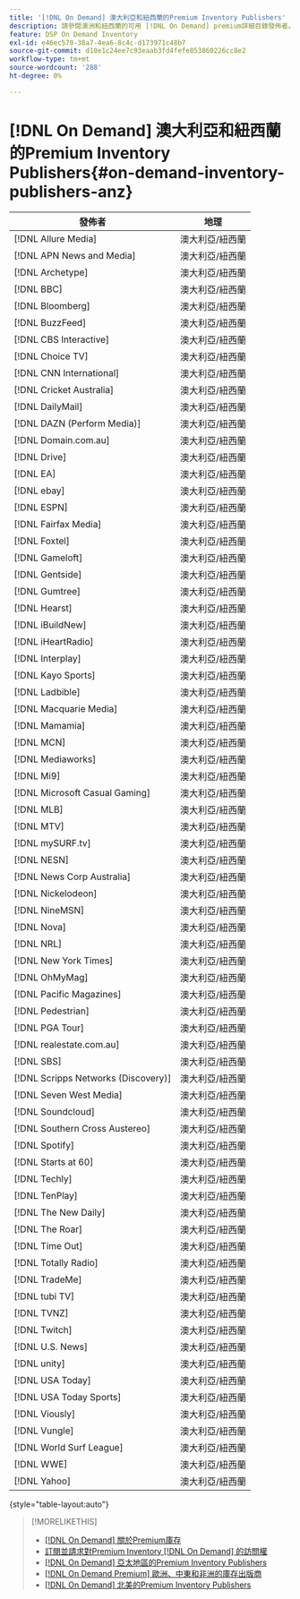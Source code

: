 ```yaml
---
title: '[!DNL On Demand] 澳大利亞和紐西蘭的Premium Inventory Publishers'
description: 請參閱澳洲和紐西蘭的可用 [!DNL On Demand] premium詳細目錄發佈者。
feature: DSP On Demand Inventory
exl-id: e46ec570-38a7-4ea6-8c4c-d173971c48b7
source-git-commit: d10e1c24ee7c93eaab3fd4fefe853860226cc8e2
workflow-type: tm+mt
source-wordcount: '288'
ht-degree: 0%

---
```


# [!DNL On Demand] 澳大利亞和紐西蘭的Premium Inventory Publishers{#on-demand-inventory-publishers-anz}

<!-- get from Amanda Cabrera <acabrera@adobe.com> -->

| 發佈者 | 地理 |
|------------------------------|--------------|
| [!DNL Allure Media] | 澳大利亞/紐西蘭 |
| [!DNL APN News and Media] | 澳大利亞/紐西蘭 |
| [!DNL Archetype] | 澳大利亞/紐西蘭 |
| [!DNL BBC] | 澳大利亞/紐西蘭 |
| [!DNL Bloomberg] | 澳大利亞/紐西蘭 |
| [!DNL BuzzFeed] | 澳大利亞/紐西蘭 |
| [!DNL CBS Interactive] | 澳大利亞/紐西蘭 |
| [!DNL Choice TV] | 澳大利亞/紐西蘭 |
| [!DNL CNN International] | 澳大利亞/紐西蘭 |
| [!DNL Cricket Australia] | 澳大利亞/紐西蘭 |
| [!DNL DailyMail] | 澳大利亞/紐西蘭 |
| [!DNL DAZN (Perform Media)] | 澳大利亞/紐西蘭 |
| [!DNL Domain.com.au] | 澳大利亞/紐西蘭 |
| [!DNL Drive] | 澳大利亞/紐西蘭 |
| [!DNL EA] | 澳大利亞/紐西蘭 |
| [!DNL ebay] | 澳大利亞/紐西蘭 |
| [!DNL ESPN] | 澳大利亞/紐西蘭 |
| [!DNL Fairfax Media] | 澳大利亞/紐西蘭 |
| [!DNL Foxtel] | 澳大利亞/紐西蘭 |
| [!DNL Gameloft] | 澳大利亞/紐西蘭 |
| [!DNL Gentside] | 澳大利亞/紐西蘭 |
| [!DNL Gumtree] | 澳大利亞/紐西蘭 |
| [!DNL Hearst] | 澳大利亞/紐西蘭 |
| [!DNL iBuildNew] | 澳大利亞/紐西蘭 |
| [!DNL iHeartRadio] | 澳大利亞/紐西蘭 |
| [!DNL Interplay] | 澳大利亞/紐西蘭 |
| [!DNL Kayo Sports] | 澳大利亞/紐西蘭 |
| [!DNL Ladbible] | 澳大利亞/紐西蘭 |
| [!DNL Macquarie Media] | 澳大利亞/紐西蘭 |
| [!DNL Mamamia] | 澳大利亞/紐西蘭 |
| [!DNL MCN] | 澳大利亞/紐西蘭 |
| [!DNL Mediaworks] | 澳大利亞/紐西蘭 |
| [!DNL Mi9] | 澳大利亞/紐西蘭 |
| [!DNL Microsoft Casual Gaming] | 澳大利亞/紐西蘭 |
| [!DNL MLB] | 澳大利亞/紐西蘭 |
| [!DNL MTV] | 澳大利亞/紐西蘭 |
| [!DNL mySURF.tv] | 澳大利亞/紐西蘭 |
| [!DNL NESN] | 澳大利亞/紐西蘭 |
| [!DNL News Corp Australia] | 澳大利亞/紐西蘭 |
| [!DNL Nickelodeon] | 澳大利亞/紐西蘭 |
| [!DNL NineMSN] | 澳大利亞/紐西蘭 |
| [!DNL Nova] | 澳大利亞/紐西蘭 |
| [!DNL NRL] | 澳大利亞/紐西蘭 |
| [!DNL New York Times] | 澳大利亞/紐西蘭 |
| [!DNL OhMyMag] | 澳大利亞/紐西蘭 |
| [!DNL Pacific Magazines] | 澳大利亞/紐西蘭 |
| [!DNL Pedestrian] | 澳大利亞/紐西蘭 |
| [!DNL PGA Tour] | 澳大利亞/紐西蘭 |
| [!DNL realestate.com.au] | 澳大利亞/紐西蘭 |
| [!DNL SBS] | 澳大利亞/紐西蘭 |
| [!DNL Scripps Networks (Discovery)] | 澳大利亞/紐西蘭 |
| [!DNL Seven West Media] | 澳大利亞/紐西蘭 |
| [!DNL Soundcloud] | 澳大利亞/紐西蘭 |
| [!DNL Southern Cross Austereo] | 澳大利亞/紐西蘭 |
| [!DNL Spotify] | 澳大利亞/紐西蘭 |
| [!DNL Starts at 60] | 澳大利亞/紐西蘭 |
| [!DNL Techly] | 澳大利亞/紐西蘭 |
| [!DNL TenPlay] | 澳大利亞/紐西蘭 |
| [!DNL The New Daily] | 澳大利亞/紐西蘭 |
| [!DNL The Roar] | 澳大利亞/紐西蘭 |
| [!DNL Time Out] | 澳大利亞/紐西蘭 |
| [!DNL Totally Radio] | 澳大利亞/紐西蘭 |
| [!DNL TradeMe] | 澳大利亞/紐西蘭 |
| [!DNL tubi TV] | 澳大利亞/紐西蘭 |
| [!DNL TVNZ] | 澳大利亞/紐西蘭 |
| [!DNL Twitch] | 澳大利亞/紐西蘭 |
| [!DNL U.S. News] | 澳大利亞/紐西蘭 |
| [!DNL unity] | 澳大利亞/紐西蘭 |
| [!DNL USA Today] | 澳大利亞/紐西蘭 |
| [!DNL USA Today Sports] | 澳大利亞/紐西蘭 |
| [!DNL Viously] | 澳大利亞/紐西蘭 |
| [!DNL Vungle] | 澳大利亞/紐西蘭 |
| [!DNL World Surf League] | 澳大利亞/紐西蘭 |
| [!DNL WWE] | 澳大利亞/紐西蘭 |
| [!DNL Yahoo] | 澳大利亞/紐西蘭 |

{style=&quot;table-layout:auto&quot;}

>[!MORELIKETHIS]
>
>* [ [!DNL On Demand] 關於Premium庫存](on-demand-inventory-about.md)
>* [訂閱並請求對Premium Inventory [!DNL On Demand] 的訪問權](on-demand-inventory-subscribe.md)
>* [[!DNL On Demand] 亞太地區的Premium Inventory Publishers](on-demand-inventory-publishers-apac.md)
>* [[!DNL On Demand Premium] 歐洲、中東和非洲的庫存出版商](on-demand-inventory-publishers-emea.md)
>* [[!DNL On Demand] 北美的Premium Inventory Publishers](on-demand-inventory-publishers-na.md)

